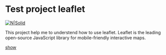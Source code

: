 # Test project leaflet

[![N|Solid](http://leafletjs.com/docs/images/logo.png)](http://leafletjs.com/)

This project help me to understend how to use leaflet. Leaflet is the leading open-source JavaScript library for mobile-friendly interactive maps.

[show](https://raymondproduction.github.io/leaflet/)

